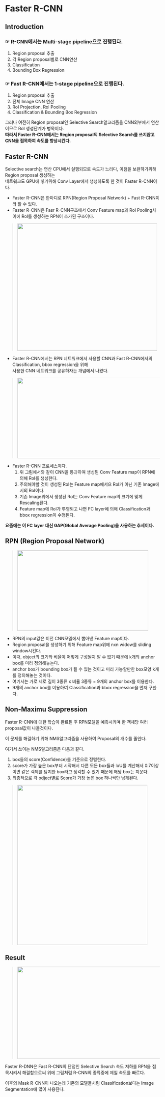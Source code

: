 # Faster R-CNN

## Introduction

### ☞ R-CNN에서는 Multi-stage pipeline으로 진행된다.
1. Region proposal 추출
2. 각 Region proposal별로 CNN연산
3. Classification
4. Bounding Box Regression

### ☞ Fast R-CNN에서는 1-stage pipeline으로 진행된다.
1. Region proposal 추출
2. 전체 Image CNN 연산 
3. RoI Projection, RoI Pooling
4. Classification & Bounding Box Regression

그러나 여전히 Region proposal인 Selective Search알고리즘을 CNN외부에서 연산이므로 RoI 생성단계가 병목이다.<br>
<b>따라서 Faster R-CNN에서는 Region proposal의 Selective Search를 쓰지않고 CNN을 접목하여 속도를 향상시킨다.</b>

## Faster R-CNN

Selective search는 연산 CPU에서 실행되므로 속도가 느리다, 이점을 보완하기위해 Region proposal 생성하는<br> 
네트워크도 GPU에 넣기위해 Conv Layer에서 생성하도록 한 것이 Faster R-CNN이다.


* Faster R-CNN은 한마디로 RPN(Region Proposal Network) + Fast R-CNN이라 할 수 있다. 
* Faster R-CNN은 Fasr R-CNN구조에서 Conv Feature map과 RoI Pooling사이에 RoI를 생성하는 RPN이 추가된 구조이다.

><img src="https://user-images.githubusercontent.com/69491771/93954591-fff75400-fd88-11ea-8634-388d5a48040a.png" width="455" height="415">

* Faster R-CNN에서는 RPN 네트워크에서 사용할 CNN과 Fast R-CNN에서의 Classification, bbox regression을 위해<br>
사용한 CNN 네트워크를 공유하자는 개념에서 나왔다.

><img src="https://user-images.githubusercontent.com/69491771/93955915-ce33bc80-fd8b-11ea-8fe6-d1d5e6659cb6.png" width="616" height="262">

* Faster R-CNN 프로세스이다.
    1. 위 그림에서와 같이 CNN을 통과하여 생성된 Conv Feature map이 RPN에 의해 RoI를 생성한다.
    2. 주의해야할 것이 생성된 RoI는 Feature map에서으 RoI가 아닌 기존 Image에서의 RoI이다.
    3. 기존 Image위에서 생성된 RoI는 Conv Feature map의 크기에 맞게 Rescaling된다.
    4. Feature map에 RoI가 투영되고 나면 FC layer에 의해 Classification과 bbox regression이 수행된다.

**요즘에는 이 FC layer 대신 GAP(Global Average Pooling)을 사용하는 추세이다.**

## RPN (Region Proposal Network)

><img src="https://user-images.githubusercontent.com/69491771/93962165-173c3e80-fd95-11ea-9ff8-cac4859d4980.png" width="426" height="262">

* RPN의 input값은 이전 CNN모델에서 뽑아낸 Feature map이다.
* Region proposal을 생성하기 위해 Feature map위에 nxn widow를 sliding window시킨다.
* 이때, object의 크기와 비율이 어떻게 구성될지 알 수 없기 때문에 k개의 anchor box를 미리 정의해놓는다.
* anchor box가 bounding box가 될 수 있는 것이고 미리 가능할만한 box모양 k개를 정의해놓는 것이다.
* 여기서는 가로 세로 길이 3종류 x 비율 3종류 = 9개의 anchor box를 이용한다.
* 9개의 anchor box를 이용하여 Classification과 bbox regression을 먼저 구한다.


## Non-Maximu Suppression

Faster R-CNN에 대한 학습이 완료된 후 RPN모델을 예측시키며 한 객체당 여러 proposal값이 나올것이다.

이 문제를 해결하기 위해 NMS알고리즘을 사용하여 Proposal의 개수를 줄인다.

여기서 쓰이는 NMS알고리즘은 다음과 같다.
1. box들의 score(Confidence)를 기준으로 정렬한다.
2. score가 가장 높은 box부터 시작해서 다른 모든 box들과 IoU를 계산해서 0.7이상이면 같은 객체를 탐지한 box라고 생각할 수 있기 때문에 해당 box는 지운다.
3. 최종적으로 각 odject별로 Score가 가장 높은 box 하나씩만 남게된다.

><img src="https://user-images.githubusercontent.com/69491771/93964082-b2371780-fd99-11ea-91b3-c891128ce377.png" width="423" height="521">

## Result 

><img src="https://user-images.githubusercontent.com/69491771/93855911-3f736100-fcf3-11ea-87f9-9047ed45aa7f.png" width="575" height="300">

Faster R-DNN은 Fast R-CNN의 단점인 Selective Search 속도 저하를 RPN을 접목시켜서 해결함으로써 위에 그림처럼 R-CNN의 종류중에 제일 속도를 빠르다.

이후의 Mask R-CNN이 나오는데 기존의 모델들처럼 Classification보다는 Image Segmentation에 많이 사용된다.

